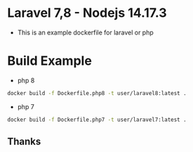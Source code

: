 # Laravel 7,8 - Nodejs 14.17.3

- This is an example dockerfile for laravel or php

# Build Example

- php 8

```sh
docker build -f Dockerfile.php8 -t user/laravel8:latest .
```

- php 7

```sh
docker build -f Dockerfile.php7 -t user/laravel7:latest .
```


## Thanks
